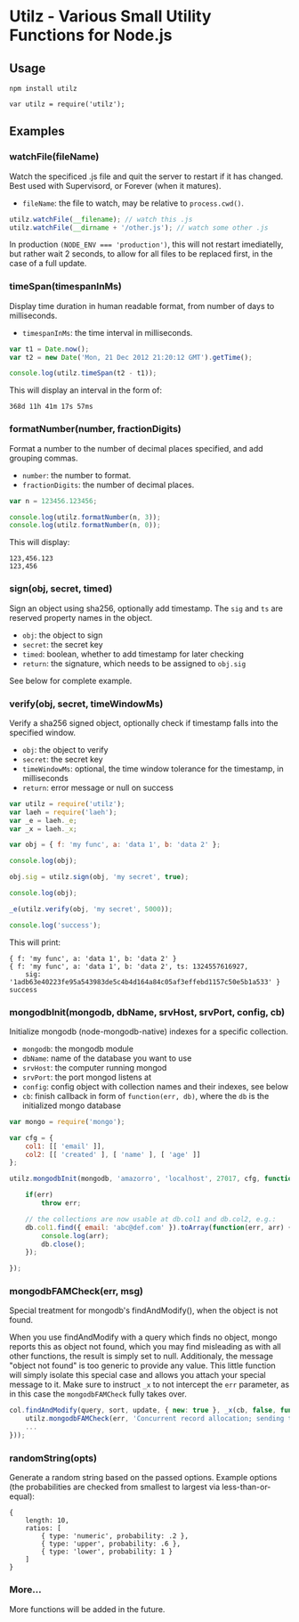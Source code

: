 # Utilz - Various Small Utility Functions for Node.js

## Usage

	npm install utilz
	
	var utilz = require('utilz');

## Examples

### watchFile(fileName)

Watch the specificed .js file and quit the server to restart if it has changed.
Best used with Supervisord, or Forever (when it matures).

* `fileName`: the file to watch, may be relative to `process.cwd()`.

```js
utilz.watchFile(__filename); // watch this .js
utilz.watchFile(__dirname + '/other.js'); // watch some other .js
```

In production `(NODE_ENV === 'production')`, this will not restart imediatelly, but rather wait 2 seconds, to allow for all files to be replaced first, in the case of a full update.


### timeSpan(timespanInMs)

Display time duration in human readable format, from number of days to milliseconds.

* `timespanInMs`: the time interval in milliseconds.

```js
var t1 = Date.now();
var t2 = new Date('Mon, 21 Dec 2012 21:20:12 GMT').getTime();

console.log(utilz.timeSpan(t2 - t1));
```

This will display an interval in the form of:

	368d 11h 41m 17s 57ms


### formatNumber(number, fractionDigits)

Format a number to the number of decimal places specified, and add grouping commas.

* `number`: the number to format.
* `fractionDigits`: the number of decimal places.

```js
var n = 123456.123456;

console.log(utilz.formatNumber(n, 3));
console.log(utilz.formatNumber(n, 0));
```

This will display:

	123,456.123
	123,456


### sign(obj, secret, timed)

Sign an object using sha256, optionally add timestamp. The `sig` and `ts` are reserved property names in the object.

* `obj`: the object to sign
* `secret`: the secret key
* `timed`: boolean, whether to add timestamp for later checking
* `return`: the signature, which needs to be assigned to `obj.sig`

See below for complete example.


### verify(obj, secret, timeWindowMs)

Verify a sha256 signed object, optionally check if timestamp falls into the specified window.

* `obj`: the object to verify
* `secret`: the secret key
* `timeWindowMs`: optional, the time window tolerance for the timestamp, in milliseconds
* `return`: error message or null on success

```js
var utilz = require('utilz');
var laeh = require('laeh');
var _e = laeh._e;
var _x = laeh._x;

var obj = { f: 'my func', a: 'data 1', b: 'data 2' };

console.log(obj);

obj.sig = utilz.sign(obj, 'my secret', true);

console.log(obj);

_e(utilz.verify(obj, 'my secret', 5000));

console.log('success');
```

This will print:

	{ f: 'my func', a: 'data 1', b: 'data 2' }
	{ f: 'my func', a: 'data 1', b: 'data 2', ts: 1324557616927, 
		sig: '1adb63e40223fe95a543983de5c4b4d164a84c05af3effebd1157c50e5b1a533' }
	success


### mongodbInit(mongodb, dbName, srvHost, srvPort, config, cb)

Initialize mongodb (node-mongodb-native) indexes for a specific collection.

* `mongodb`: the mongodb module
* `dbName`: name of the database you want to use
* `srvHost`: the computer running mongod
* `srvPort`: the port mongod listens at
* `config`: config object with collection names and their indexes, see below
* `cb`: finish callback in form of `function(err, db)`, where the `db` is the initialized mongo database

```js
var mongo = require('mongo');

var cfg = {
	col1: [[ 'email' ]],
	col2: [[ 'created' ], [ 'name' ], [ 'age' ]]
};

utilz.mongodbInit(mongodb, 'amazorro', 'localhost', 27017, cfg, function(err, db) {

	if(err)
		throw err;

	// the collections are now usable at db.col1 and db.col2, e.g.:
	db.col1.find({ email: 'abc@def.com' }).toArray(function(err, arr) {
		console.log(arr);
		db.close();
	});

});
```


### mongodbFAMCheck(err, msg)

Special treatment for mongodb's findAndModify(), when the object is not found.

When you use findAndModify with a query which finds no object, mongo reports this as object not found, which you may find misleading as with all other functions, the result is simply set to null. Additionaly, the message "object not found" is too generic to provide any value. This little function will simply isolate this special case and allows you attach your special message to it. Make sure to instruct `_x` to not intercept the `err` parameter, as in this case the `mongodbFAMCheck` fully takes over.

```js
col.findAndModify(query, sort, update, { new: true }, _x(cb, false, function(err, result) {
	utilz.mongodbFAMCheck(err, 'Concurrent record allocation; sending the client over');
	...
}));
```

### randomString(opts)

Generate a random string based on the passed options. Example options (the probabilities are checked from smallest to largest via less-than-or-equal):

    {
        length: 10,
        ratios: [
            { type: 'numeric', probability: .2 },
            { type: 'upper', probability: .6 },
            { type: 'lower', probability: 1 }
        ]
    }

### More...

More functions will be added in the future.
